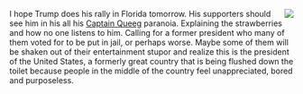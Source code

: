 <img src="http://scripting.com/images/2020/09/28/trumpOnTheRun.png" border="0" align="right">I hope Trump does his rally in Florida tomorrow. His supporters should see him in his all his <a href="https://www.youtube.com/watch?v=KekChFdIe00">Captain Queeg</a> paranoia. Explaining the strawberries and how no one listens to him. Calling for a former president who many of them voted for to be put in jail, or perhaps worse. Maybe some of them will be shaken out of their entertainment stupor and realize this is the president of the United States, a formerly great country that is being flushed down the toilet because people in the middle of the country feel unappreciated, bored and purposeless. 
